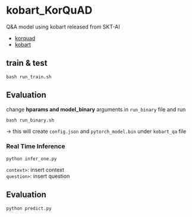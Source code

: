 # kobart_KorQuAD

Q&A model using kobart released from SKT-AI
* [korquad](https://korquad.github.io/category/1.0_KOR.html)
* [kobart](https://github.com/SKT-AI/KoBART)

## train & test
```
bash run_train.sh
```

## Evaluation
change **hparams and model_binary** arguments in `run_binary` file and run
```
bash run_binary.sh
```
-> this will create `config.json` and `pytorch_model.bin` under `kobart_qa` file 

### Real Time Inference
```
python infer_one.py
```
`context>`: insert context  
`question>`: insert question

## Evaluation
```
python predict.py
```
